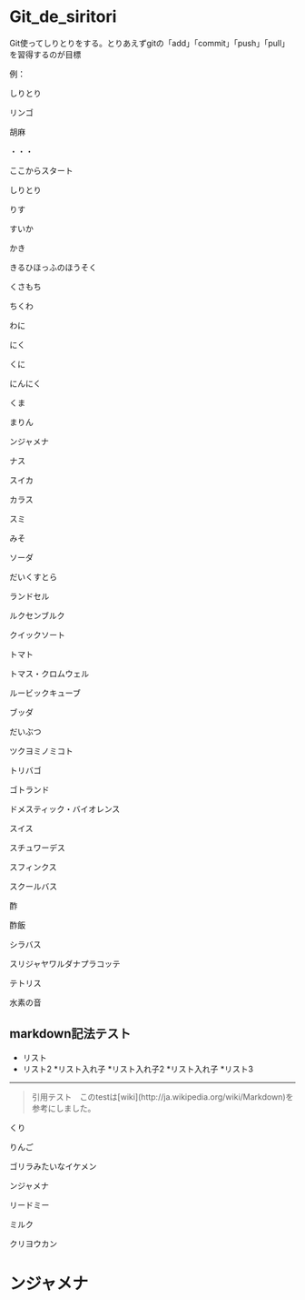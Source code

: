 ﻿# Git_de_siritori
Git使ってしりとりをする。とりあえずgitの「add」「commit」「push」「pull」を習得するのが目標

例：

しりとり

リンゴ

胡麻

・・・

ここからスタート

しりとり

りす

すいか

かき

きるひほっふのほうそく

くさもち

ちくわ

わに

にく

くに

にんにく

くま

まりん

ンジャメナ

ナス

スイカ

カラス

スミ

みそ

ソーダ

だいくすとら

ランドセル

ルクセンブルク

クイックソート

トマト

トマス・クロムウェル

ルービックキューブ

ブッダ

だいぶつ

ツクヨミノミコト

トリバゴ

ゴトランド

ドメスティック・バイオレンス

スイス

スチュワーデス

スフィンクス

スクールバス

酢

酢飯

シラバス

スリジャヤワルダナプラコッテ

テトリス

水素の音

## markdown記法テスト

* リスト
* リスト2
    *リスト入れ子
    *リスト入れ子2
	    *リスト入れ子
*リスト3

***

<blockquote>
  <p>引用テスト　このtestは[wiki](http://ja.wikipedia.org/wiki/Markdown)を参考にしました。</p>
</blockquote>

くり

りんご

ゴリラみたいなイケメン

ンジャメナ

リードミー

ミルク

クリヨウカン

# ンジャメナ

